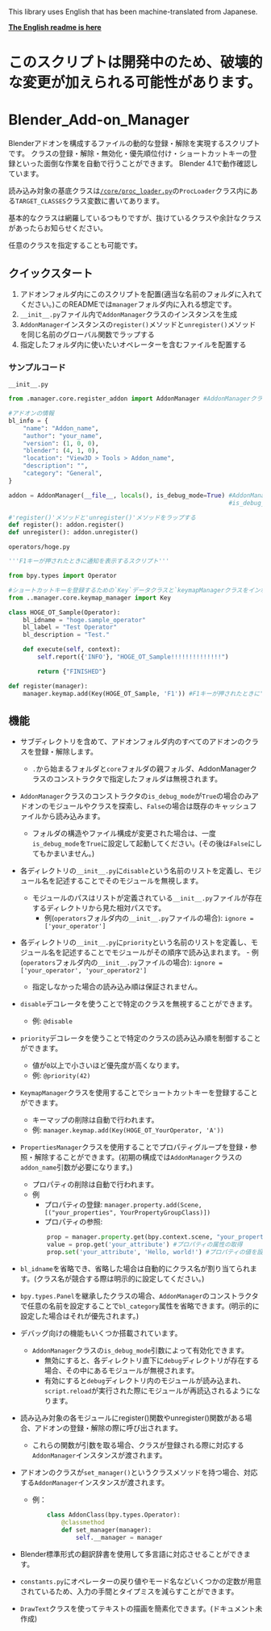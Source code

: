 This library uses English that has been machine-translated from Japanese.

__[The English readme is here](README.md)__

# __このスクリプトは開発中のため、破壊的な変更が加えられる可能性があります。__

# Blender_Add-on_Manager
Blenderアドオンを構成するファイルの動的な登録・解除を実現するスクリプトです。
クラスの登録・解除・無効化・優先順位付け・ショートカットキーの登録といった面倒な作業を自動で行うことができます。
Blender 4.1で動作確認しています。

読み込み対象の基底クラスは[`/core/proc_loader.py`](/core/proc_loader.py)の`ProcLoader`クラス内にある`TARGET_CLASSES`クラス変数に書いてあります。

基本的なクラスは網羅しているつもりですが、抜けているクラスや余計なクラスがあったらお知らせください。

任意のクラスを指定することも可能です。

## クイックスタート
1. アドオンフォルダ内にこのスクリプトを配置(適当な名前のフォルダに入れてください。)このREADMEでは`manager`フォルダ内に入れる想定です。
2. `__init__.py`ファイル内で`AddonManager`クラスのインスタンスを生成
3. `AddonManager`インスタンスの`register()`メソッドと`unregister()`メソッドを同じ名前のグローバル関数でラップする
4. 指定したフォルダ内に使いたいオペレーターを含むファイルを配置する

### サンプルコード

`__init__.py`
```python
from .manager.core.register_addon import AddonManager #AddonManagerクラスをインポートする

#アドオンの情報
bl_info = {
    "name": "Addon_name",
    "author": "your_name",
    "version": (1, 0, 0),
    "blender": (4, 1, 0),
    "location": "View3D > Tools > Addon_name",
    "description": "",
    "category": "General",
}

addon = AddonManager(__file__, locals(), is_debug_mode=True) #AddonManagerクラスのインスタンスを生成する
                                                             #is_debug_modeがTrueの場合のみアドオンのファイルを探索します。(Falseの場合はキャッシュファイルから読み込みます。)

#'register()'メソッドと'unregister()'メソッドをラップする
def register(): addon.register()
def unregister(): addon.unregister()
```
`operators/hoge.py`
```python
'''F1キーが押されたときに通知を表示するスクリプト'''

from bpy.types import Operator

#ショートカットキーを登録するための`Key`データクラスと`keymapManagerクラスをインポートする`
from ..manager.core.keymap_manager import Key

class HOGE_OT_Sample(Operator):
    bl_idname = "hoge.sample_operator"
    bl_label = "Test Operator"
    bl_description = "Test."

    def execute(self, context):
        self.report({'INFO'}, "HOGE_OT_Sample!!!!!!!!!!!!!!")

        return {"FINISHED"}

def register(manager):
    manager.keymap.add(Key(HOGE_OT_Sample, 'F1')) #F1キーが押されたときに'HOGE_OT_Sample'オペレーターが実行されるように設定する
```


## 機能
- サブディレクトリを含めて、アドオンフォルダ内のすべてのアドオンのクラスを登録・解除します。
    - `.`から始まるフォルダと`core`フォルダの親フォルダ、AddonManagerクラスのコンストラクタで指定したフォルダは無視されます。
- `AddonManager`クラスのコンストラクタの`is_debug_mode`が`True`の場合のみアドオンのモジュールやクラスを探索し、`False`の場合は既存のキャッシュファイルから読み込みます。
    - フォルダの構造やファイル構成が変更された場合は、一度`is_debug_mode`を`True`に設定して起動してください。(その後は`False`にしてもかまいません。)
- 各ディレクトリの`__init__.py`に`disable`という名前のリストを定義し、モジュール名を記述することでそのモジュールを無視します。
    - モジュールのパスはリストが定義されている`__init__.py`ファイルが存在するディレクトリから見た相対パスです。
        - 例(`operators`フォルダ内の`__init__.py`ファイルの場合): `ignore = ['your_operator']`
- 各ディレクトリの`__init__.py`に`priority`という名前のリストを定義し、モジュール名を記述することでモジュールがその順序で読み込まれます。
        - 例(`operators`フォルダ内の`__init__.py`ファイルの場合): `ignore = ['your_operator', 'your_operator2']`
    - 指定しなかった場合の読み込み順は保証されません。
- `disable`デコレータを使うことで特定のクラスを無視することができます。
    - 例: `@disable`
- `priority`デコレータを使うことで特定のクラスの読み込み順を制御することができます。
    - 値が`0`以上で小さいほど優先度が高くなります。
    - 例: `@priority(42)`
- `KeymapManager`クラスを使用することでショートカットキーを登録することができます。
    - キーマップの削除は自動で行われます。
    - 例: `manager.keymap.add(Key(HOGE_OT_YourOperator, 'A'))`
- `PropertiesManager`クラスを使用することでプロパティグループを登録・参照・解除することができます。(初期の構成では`AddonManager`クラスの`addon_name`引数が必要になります。)
    - プロパティの削除は自動で行われます。
    - 例
        - プロパティの登録: `manager.property.add(Scene, [("your_properties", YourPropertyGroupClass)])`
        - プロパティの参照:
        ```python
            prop = manager.property.get(bpy.context.scene, "your_properties") #プロパティの取得
            value = prop.get('your_attribute') #プロパティの属性の取得
            prop.set('your_attribute', 'Hello, world!') #プロパティの値を設定
        ```
- `bl_idname`を省略でき、省略した場合は自動的にクラス名が割り当てられます。(クラス名が競合する際は明示的に設定してください。)
- `bpy.types.Panel`を継承したクラスの場合、`AddonManager`のコンストラクタで任意の名前を設定することで`bl_category`属性を省略できます。(明示的に設定した場合はそれが優先されます。)
- デバッグ向けの機能もいくつか搭載されています。
    - `AddonManager`クラスの`is_debug_mode`引数によって有効化できます。
        - 無効にすると、各ディレクトリ直下に`debug`ディレクトリが存在する場合、その中にあるモジュールが無視されます。
        - 有効にすると`debug`ディレクトリ内のモジュールが読み込まれ、`script.reload`が実行された際にモジュールが再読込されるようになります。

- 読み込み対象の各モジュールにregister()関数やunregister()関数がある場合、アドオンの登録・解除の際に呼び出されます。
    - これらの関数が引数を取る場合、クラスが登録される際に対応する`AddonManager`インスタンスが渡されます。
- アドオンのクラスが`set_manager()`というクラスメソッドを持つ場合、対応する`AddonManager`インスタンスが渡されます。
    - 例：
        ```python
            class AddonClass(bpy.types.Operator):
                @classmethod
                def set_manager(manager):
                    self.__manager = manager
        ```
- Blender標準形式の翻訳辞書を使用して多言語に対応させることができます。
- `constants.py`にオペレーターの戻り値やモード名などいくつかの定数が用意されているため、入力の手間とタイプミスを減らすことができます。
- `DrawText`クラスを使ってテキストの描画を簡素化できます。(ドキュメント未作成)
